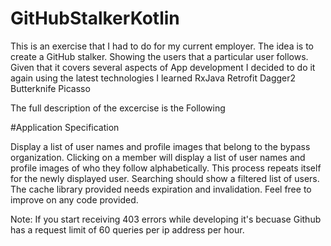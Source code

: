 # GitHubStalkerKotlin
This is an exercise that I had to do for my current employer. The idea is to create a GitHub stalker.
Showing the users that a particular user follows. 
Given that it covers several aspects of App development I decided to do it again using the latest technologies I learned
  RxJava
  Retrofit
  Dagger2
  Butterknife
  Picasso

The full description of the excercise is the Following

#Application Specification

  Display a list of user names and profile images that belong to the bypass organization.
  Clicking on a member will display a list of user names and profile images of who they follow alphabetically.
  This process repeats itself for the newly displayed user.
  Searching should show a filtered list of users.
  The cache library provided needs expiration and invalidation.
  Feel free to improve on any code provided.

Note: If you start receiving 403 errors while developing it's becuase Github has a request limit of 60 queries per ip address per hour.
